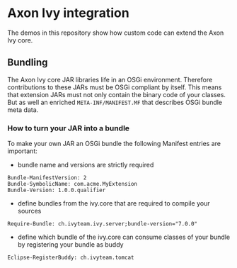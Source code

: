 # Axon Ivy integration
The demos in this repository show how custom code can extend the Axon Ivy core.

## Bundling
The Axon Ivy core JAR libraries life in an OSGi environment. Therefore contributions to these JARs must be OSGi compliant by itself. This means that extension JARs must not only contain the binary code of your classes. But as well an enriched `META-INF/MANIFEST.MF` that describes OSGi bundle meta data.

### How to turn your JAR into a bundle
To make your own JAR an OSGi bundle the following Manifest entries are important:
- bundle name and versions are strictly required
```
Bundle-ManifestVersion: 2
Bundle-SymbolicName: com.acme.MyExtension
Bundle-Version: 1.0.0.qualifier
```
- define bundles from the ivy.core that are required to compile your sources
```
Require-Bundle: ch.ivyteam.ivy.server;bundle-version="7.0.0"
```
- define which bundle of the ivy.core can consume classes of your bundle by registering your bundle as buddy
```
Eclipse-RegisterBuddy: ch.ivyteam.tomcat
```

